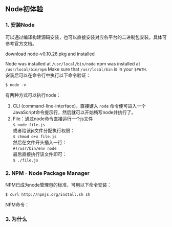 ## Node初体验

### 1. 安装Node
可以通过编译构建源码安装，也可以直接安装对应各平台的二进制包安装。具体可参考官方文档。

download node-v0.10.26.pkg and installed

Node was installed at `/usr/local/bin/node`
npm was installed at `/usr/local/bin/npm`
Make sure that `/usr/local/bin` is in your `$PATH`.  
安装后可以在命令行中执行以下命令验证：

	$ node -v

有两种方式可以执行node：

1. CLI (command-line-interface)，直接键入 `node` 命令便可进入一个JavaScript命令提示行，然后就可以开始畅写node并执行了。  
2. File：通过node命令直接运行一个js文件  
	`$ node file.js`   
或者给该js文件分配执行权限：  
	`$ chmod o+x file.js`  
然后在文件开头插入一行：  
	`#!/usr/bin/env node`  
最后直接执行该文件即可：   
	`$ ./file.js`  

### 2. NPM - Node Package Manager
NPM已成为node管理包的标准，可用以下命令安装：  

	$ curl http://npmjs.org/install.sh sh    
NPM命令：

### 3. 为什么
